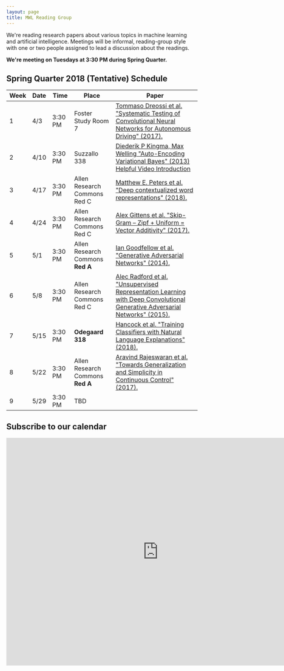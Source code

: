 ```yaml
---
layout: page
title: MWL Reading Group
---
```


We're reading research papers about various topics in machine learning and
artificial intelligence. Meetings will be informal, reading-group style with one
or two people assigned to lead a discussion about the readings.

**We're meeting on Tuesdays at 3:30 PM during Spring Quarter.**

## Spring Quarter 2018 (Tentative) Schedule

| Week | Date | Time | Place | Paper |
|------|------|---------|---------|----------------------------------------------------------------------------------------------------------------------------------------------------------------------------------------------------------------------------------------------------------------|
| 1 | 4/3 | 3:30 PM | Foster Study Room 7 | [Tommaso Dreossi et al. "Systematic Testing of Convolutional Neural Networks for Autonomous Driving" (2017).](https://arxiv.org/abs/1708.03309) |
| 2 | 4/10 | 3:30 PM | Suzzallo 338 | [Diederik P Kingma, Max Welling "Auto-Encoding Variational Bayes" (2013)](https://arxiv.org/abs/1312.6114) <br> [Helpful Video Introduction](https://www.youtube.com/watch?v=9zKuYvjFFS8) |
| 3 | 4/17 | 3:30 PM | Allen Research Commons Red C | [Matthew E. Peters et al. "Deep contextualized word representations" (2018).](https://arxiv.org/abs/1802.05365)  | 
| 4 | 4/24 | 3:30 PM | Allen Research Commons Red C | [Alex Gittens et al. "Skip-Gram – Zipf + Uniform = Vector Additivity" (2017).](http://www.aclweb.org/anthology/P17-1007) |
| 5 | 5/1 | 3:30 PM | Allen Research Commons <b>Red A</b> | [Ian Goodfellow et al. "Generative Adversarial Networks" (2014).](https://arxiv.org/abs/1406.2661) |
| 6 | 5/8 | 3:30 PM | Allen Research Commons Red C | [Alec Radford et al. "Unsupervised Representation Learning with Deep Convolutional Generative Adversarial Networks" (2015).](https://arxiv.org/abs/1511.06434) |
| 7 | 5/15 | 3:30 PM | <b>Odegaard 318</b> | [Hancock et al. "Training Classifiers with Natural Language Explanations" (2018).](https://arxiv.org/abs/1805.03818) |
| 8 | 5/22 | 3:30 PM | Allen Research Commons <b>Red A</b> | [Aravind Rajeswaran et al. "Towards Generalization and Simplicity in Continuous Control" (2017).](https://arxiv.org/abs/1703.02660) |
| 9 | 5/29 | 3:30 PM | TBD |  |


## Subscribe to our calendar

<iframe src="https://calendar.google.com/calendar/embed?src=n1h36rcrbe7fj7fk78bthomjt8%40group.calendar.google.com&ctz=America/Los_Angeles" style="border: 0" width="800" height="600" frameborder="0" scrolling="no"></iframe>
